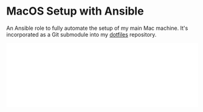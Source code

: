 # MacOS Setup with Ansible

An Ansible role to fully automate the setup of my main Mac machine.
It's incorporated as a Git submodule into my [dotfiles](https://github.com/MurtadhaInit/dotfiles) repository.

![](./logo.png)
